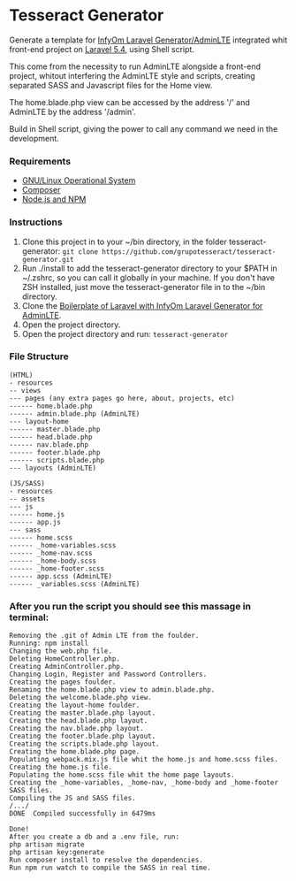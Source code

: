 # Tesseract Generator
Generate a template for [InfyOm Laravel Generator/AdminLTE](http://labs.infyom.com/laravelgenerator/) integrated whit front-end project on [Laravel 5.4](https://laravel.com/), using Shell script.

This come from the necessity to run AdminLTE alongside a front-end project, whitout interfering the AdminLTE style and scripts, creating separated SASS and Javascript files for the Home view.

The home.blade.php view can be accessed by the address '/' and AdminLTE by the address '/admin'.

Build in Shell script, giving the power to call any command we need in the development.

### Requirements
- [GNU/Linux Operational System](https://www.ubuntu.com/)
- [Composer](https://getcomposer.org/)
- [Node.js and NPM](https://nodejs.org/en/)

### Instructions
1. Clone this project in to your ~/bin directory, in the folder tesseract-generator:
   `git clone https://github.com/grupotesseract/tesseract-generator.git` 
2. Run ./install to add the tesseract-generator directory to your $PATH in ~/.zshrc, so you can call it globally in your machine.
   If you don't have ZSH installed, just move the tesseract-generator file in to the ~/bin directory.
3. Clone the [Boilerplate of Laravel with InfyOm Laravel Generator for AdminLTE](https://github.com/InfyOmLabs/adminlte-generator/tree/5.4).
4. Open the project directory.
5. Open the project directory and run: `tesseract-generator` 

### File Structure
```
(HTML)
- resources
-- views
--- pages (any extra pages go here, about, projects, etc)
------ home.blade.php
------ admin.blade.php (AdminLTE)
--- layout-home
------ master.blade.php
------ head.blade.php
------ nav.blade.php
------ footer.blade.php
------ scripts.blade.php
--- layouts (AdminLTE)
```
```
(JS/SASS)
- resources
-- assets
--- js
------ home.js
------ app.js
--- sass
------ home.scss
------ _home-variables.scss
------ _home-nav.scss
------ _home-body.scss
------ _home-footer.scss
------ app.scss (AdminLTE)
------ _variables.scss (AdminLTE)
```

### After you run the script you should see this massage in terminal:
```
Removing the .git of Admin LTE from the foulder.
Running: npm install
Changing the web.php file.
Deleting HomeController.php.
Creating AdminController.php.
Changing Login, Register and Password Controllers.
Creating the pages foulder.
Renaming the home.blade.php view to admin.blade.php.
Deleting the welcome.blade.php view.
Creating the layout-home foulder.
Creating the master.blade.php layout.
Creating the head.blade.php layout.
Creating the nav.blade.php layout.
Creating the footer.blade.php layout.
Creating the scripts.blade.php layout.
Creating the home.blade.php page.
Populating webpack.mix.js file whit the home.js and home.scss files.
Creating the home.js file.
Populating the home.scss file whit the home page layouts.
Creating the _home-variables, _home-nav, _home-body and _home-footer SASS files.
Compiling the JS and SASS files.
/.../
DONE  Compiled successfully in 6479ms

Done!
After you create a db and a .env file, run:
php artisan migrate
php artisan key:generate
Run composer install to resolve the dependencies.
Run npm run watch to compile the SASS in real time.
```
